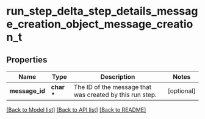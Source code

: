 # run_step_delta_step_details_message_creation_object_message_creation_t

## Properties
Name | Type | Description | Notes
------------ | ------------- | ------------- | -------------
**message_id** | **char \*** | The ID of the message that was created by this run step. | [optional] 

[[Back to Model list]](../README.md#documentation-for-models) [[Back to API list]](../README.md#documentation-for-api-endpoints) [[Back to README]](../README.md)


